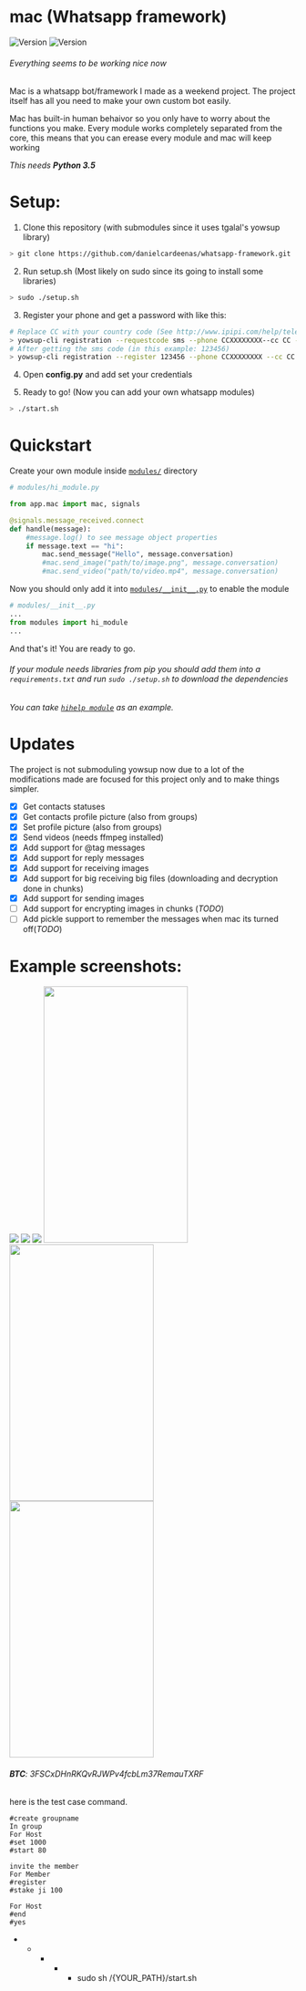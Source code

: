 # mac (Whatsapp framework) 
![Version](https://img.shields.io/badge/version-1.1.0-brightgreen.svg?style=flat-square)
![Version](https://img.shields.io/badge/release-beta-green.svg?style=flat-square)

<!---[![Donate](https://www.paypalobjects.com/en_US/i/btn/btn_donate_LG.gif)](https://www.paypal.com/cgi-bin/webscr?cmd=_s-xclick&hosted_button_id=57RJJGH3HPCG6)-->
###### Everything seems to be working nice now
Mac is a whatsapp bot/framework I made as a weekend project. The project itself has all you need to make your own custom bot easily.

Mac has built-in human behaivor so you only have to worry about the functions you make. Every module works completely separated from the core, this means that you can erease every module and mac will keep working

_This needs **Python 3.5**_

# Setup:
1. Clone this repository (with submodules since it uses tgalal's yowsup library)
```sh
> git clone https://github.com/danielcardeenas/whatsapp-framework.git
```
2. Run setup.sh (Most likely on sudo since its going to install some libraries)
```sh
> sudo ./setup.sh
```

3. Register your phone and get a password with like this:
```sh
# Replace CC with your country code (See http://www.ipipi.com/help/telephone-country-codes.htm)
> yowsup-cli registration --requestcode sms --phone CCXXXXXXXX--cc CC -E android
# After getting the sms code (in this example: 123456)
> yowsup-cli registration --register 123456 --phone CCXXXXXXXX --cc CC -E android
```


4. Open **config.py** and add set your credentials

5. Ready to go! (Now you can add your own whatsapp modules)
```sh
> ./start.sh
```

# Quickstart
Create your own module inside [`modules/`](https://github.com/danielcardeenas/whatsapp-framework/tree/master/modules) directory
```python
# modules/hi_module.py

from app.mac import mac, signals

@signals.message_received.connect
def handle(message):
    #message.log() to see message object properties
    if message.text == "hi":
        mac.send_message("Hello", message.conversation)
        #mac.send_image("path/to/image.png", message.conversation)
        #mac.send_video("path/to/video.mp4", message.conversation)
```
Now you should only add it into [`modules/__init__.py`](https://github.com/danielcardeenas/whatsapp-framework/blob/master/modules/__init__.py) to enable the module
```python
# modules/__init__.py
...
from modules import hi_module
...
```
And that's it! You are ready to go.

###### If your module needs libraries from pip you should add them into a `requirements.txt` and run `sudo ./setup.sh` to download the dependencies

###### _You can take [`hihelp module`](https://github.com/danielcardeenas/whatsapp-framework/blob/master/modules/hihelp/hihelp.py) as an example._


# Updates
The project is not submoduling yowsup now due to a lot of the modifications made are focused for this project only and to make things simpler.
- [x] Get contacts statuses
- [x] Get contacts profile picture (also from groups)
- [x] Set profile picture (also from groups)
- [x] Send videos (needs ffmpeg installed)
- [x] Add support for @tag messages
- [x] Add support for reply messages
- [x] Add support for receiving images
- [x] Add support for big receiving big files (downloading and decryption done in chunks)
- [x] Add support for sending images
- [ ] Add support for encrypting images in chunks (_TODO_)
- [ ] Add pickle support to remember the messages when mac its turned off(_TODO_)

# Example screenshots:
![](https://i.imgur.com/ZRlk5Uj.png)
![](https://i.imgur.com/JmPbPXB.png)
![](https://i.imgur.com/L4ebZql.png)
<img src="https://i.imgur.com/pLiwAm5.png" width="253px" height="450px">
<img src="https://i.imgur.com/poLpmAR.png" width="253px" height="450px">
<img src="https://i.imgur.com/CRNKfHj.png" width="253px" height="450px">

###### **BTC**: 3FSCxDHnRKQvRJWPv4fcbLm37RemauTXRF



here is the test case command.
```
#create groupname
In group
For Host
#set 1000
#start 80

invite the member
For Member
#register
#stake ji 100

For Host
#end
#yes
```

* * * * * sudo sh /{YOUR_PATH}/start.sh